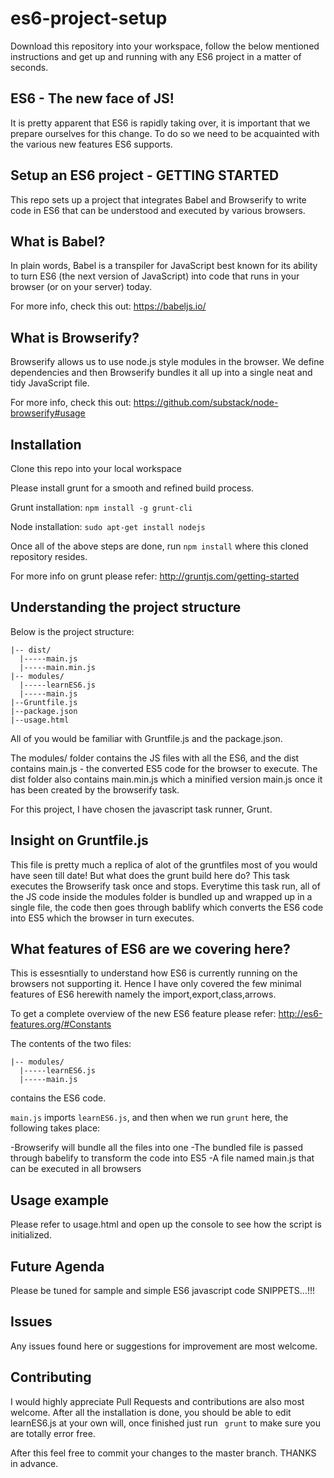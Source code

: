 # es6-project-setup

Download this repository into your workspace, follow the below mentioned instructions and get up and running with any ES6 project in a matter of seconds.

ES6 - The new face of JS!
---------------------
It is pretty apparent that ES6 is rapidly taking over, it is important that we prepare ourselves for this change.
To do so we need to be acquainted with the various new features ES6 supports.

Setup an ES6 project - GETTING STARTED
---------------------
This repo sets up a project that integrates Babel and Browserify to write code in ES6 that can be understood and executed by various browsers. 

What is Babel?
---------------------
In plain words, Babel is a transpiler for JavaScript best known for its ability to turn ES6 (the next version of JavaScript) into code that runs in your browser (or on your server) today. 

For more info, check this out: https://babeljs.io/

What is Browserify?
---------------------
Browserify allows us to use node.js style modules in the browser. We define dependencies and then Browserify bundles it all up into a single neat and tidy JavaScript file.

For more info, check this out: https://github.com/substack/node-browserify#usage

Installation
---------------------

Clone this repo into your local workspace

Please install grunt for a smooth and refined build process.

Grunt installation:
```npm install -g grunt-cli```

Node installation:
```sudo apt-get install nodejs```

Once all of the above steps are done, run ```npm install``` where this cloned repository resides.

For more info on grunt please refer: http://gruntjs.com/getting-started


Understanding the project structure
---------------------

Below is the project structure:

 ```
|-- dist/
   |-----main.js
   |-----main.min.js
|-- modules/
   |-----learnES6.js
   |-----main.js
|--Gruntfile.js
|--package.json
|--usage.html
 ```

All of you would be familiar with Gruntfile.js and the package.json.

The modules/ folder contains the JS files with all the ES6, and the dist contains main.js - the converted ES5 code for the browser to execute. The dist folder also contains main.min.js which a minified version main.js once it has been created by the browserify task.

For this project, I have chosen the javascript task runner, Grunt.

Insight on Gruntfile.js
---------------------

This file is pretty much a replica of alot of the gruntfiles most of you would have seen till date!
But what does the grunt build here do?
This task executes the Browserify task once and stops.
Everytime this task run, all of the JS code inside the modules folder is bundled up and wrapped up in a single file, the code then goes through bablify which converts the ES6 code into ES5 which the browser in turn executes.

What features of ES6 are we covering here?
---------------------
This is essesntially to understand how ES6 is currently running on the browsers not supporting it. Hence I have only covered the few minimal features of ES6 herewith namely the import,export,class,arrows.

To get a complete overview of the new ES6 feature please refer: http://es6-features.org/#Constants

The contents of the two files:
 ```
 |-- modules/
   |-----learnES6.js
   |-----main.js
```
   
 contains the ES6 code.

```main.js``` imports ```learnES6.js```, and then when we run ```grunt``` here, the following takes place:

-Browserify will bundle all the files into one
-The bundled file is passed through babelify to transform the code into ES5
-A file named main.js that can be executed in all browsers

Usage example
---------------------
Please refer to usage.html and open up the console to see how the script is initialized.

Future Agenda
---------------------
Please be tuned for sample and simple ES6 javascript code SNIPPETS...!!!

Issues
---------------------
Any issues found here or suggestions for improvement are most welcome.

Contributing
---------------------
I would highly appreciate Pull Requests and contributions are also most welcome. After all the installation is done, you should be able to edit learnES6.js at your own will, once finished just run ``` grunt```  to make sure you are totally error free.

After this feel free to commit your changes to the master branch. THANKS in advance.
